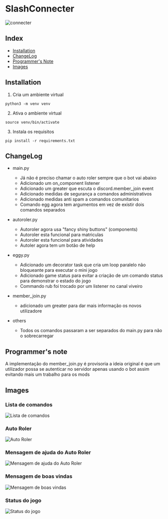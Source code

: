 # SlashConnecter
![connecter](https://i.imgur.com/BbhmMqj.png)

## Index
- [Installation](https://github.com/FJ-RATO/SlashConnecter#installation)
- [ChangeLog](https://github.com/FJ-RATO/SlashConnecter#changelog)
- [Programmer's Note](https://github.com/FJ-RATO/SlashConnecter#programmers-note)
- [Images](https://github.com/FJ-RATO/SlashConnecter#images)

## Installation
1. Cria um ambiente virtual
```
python3 -m venv venv
```
2. Ativa o ambiente virtual
```
source venv/bin/activate
```
3. Instala os requisitos
```
pip install -r requirements.txt
```

## ChangeLog

- main.py
    - Já não é preciso chamar o auto roler sempre que o bot vai abaixo  
    - Adicionado um on_component listener
    - Adicionado um greater que escuta o discord.member_join event
    - Adicionado medidas de segurança a comandos administrativos
    - Adicionado medidas anti spam a comandos comunitarios
    - Comando egg agora tem argumentos em vez de existir dois comandos separados

- autoroler.py
    - Autoroler agora usa "fancy shiny buttons" (components)
    - Autoroler esta funcional para matriculas
    - Autoroler esta funcional para atividades
    - Autoler agora tem um botão de help

- eggy.py
    - Adicionado um decorator task que cria um loop paralelo não bloqueante para executar o mini jogo
    - Adicionado game status para evitar a criação de um comando status para demonstrar o estado do jogo
    - Commando rub foi trocado por um listener no canal viveiro

- member_join.py
    - adicionado um greater para dar mais informação os novos utilizadore

- others
    - Todos os comandos passaram a ser separados do main.py para não o sobrecarregar 

## Programmer's note
A implementação do member_join.py é provisoria a ideia original é que um utilizador possa se autenticar no servidor apenas usando o bot assim evitando mais um trabalho para os mods

## Images

### Lista de comandos
![Lista de comandos](https://i.imgur.com/3tqeB4I.png)

### Auto Roler
![Auto Roler](https://i.imgur.com/wo6BK0I.png)

### Mensagem de ajuda do Auto Roler
![Mensagem de ajuda do Auto Roler](https://i.imgur.com/HNpJlC0.png)

### Mensagem de boas vindas
![Mensagem de boas vindas](https://i.imgur.com/24ksBxo.png)

### Status do jogo
![Status do jogo](https://i.imgur.com/Bxu0z74.png)

